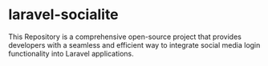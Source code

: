 # laravel-socialite
This Repository is a comprehensive open-source project that provides developers with a seamless and efficient way to integrate social media login functionality into Laravel applications.
